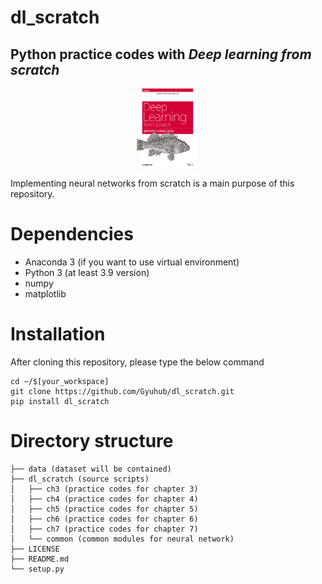 # dl_scratch
## Python practice codes with ***Deep learning from scratch***

<img src="./data/images/deep_learning_from_scratch.jpg"
     alt="Image of the book"
     title="Deep learning from scratch"
     style="display: block; margin-left: auto; margin-right: auto; width: 20%; text-align: center"/>

Implementing neural networks from scratch is a main purpose of this repository.

# Dependencies
- Anaconda 3 (if you want to use virtual environment)
- Python 3 (at least 3.9 version)
- numpy
- matplotlib

# Installation
After cloning this repository, please type the below command
```
cd ~/$[your_workspace]
git clone https://github.com/Gyuhub/dl_scratch.git
pip install dl_scratch
```

# Directory structure
```text
├── data (dataset will be contained)
├── dl_scratch (source scripts)
│   ├── ch3 (practice codes for chapter 3)
│   ├── ch4 (practice codes for chapter 4)
│   ├── ch5 (practice codes for chapter 5)
│   ├── ch6 (practice codes for chapter 6)
│   ├── ch7 (practice codes for chapter 7)
│   └── common (common modules for neural network)
├── LICENSE
├── README.md
└── setup.py
```
